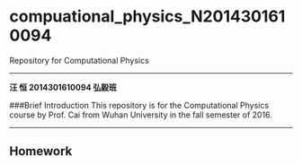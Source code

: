 # compuational_physics_N2014301610094

Repository for Computational Physics

---

**汪 恒 2014301610094 弘毅班**

###Brief Introduction
This repository is for the Computational Physics course by Prof. Cai from Wuhan University in the fall semester of 2016.

---
**Homework**
---
